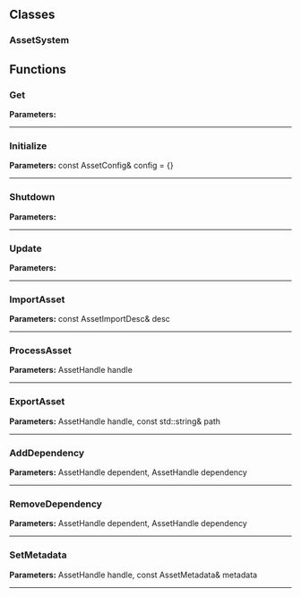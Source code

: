 
## Classes

### AssetSystem




## Functions

### Get



**Parameters:** 

---

### Initialize



**Parameters:** const AssetConfig& config = {}

---

### Shutdown



**Parameters:** 

---

### Update



**Parameters:** 

---

### ImportAsset



**Parameters:** const AssetImportDesc& desc

---

### ProcessAsset



**Parameters:** AssetHandle handle

---

### ExportAsset



**Parameters:** AssetHandle handle, const std::string& path

---

### AddDependency



**Parameters:** AssetHandle dependent, AssetHandle dependency

---

### RemoveDependency



**Parameters:** AssetHandle dependent, AssetHandle dependency

---

### SetMetadata



**Parameters:** AssetHandle handle, const AssetMetadata& metadata

---
